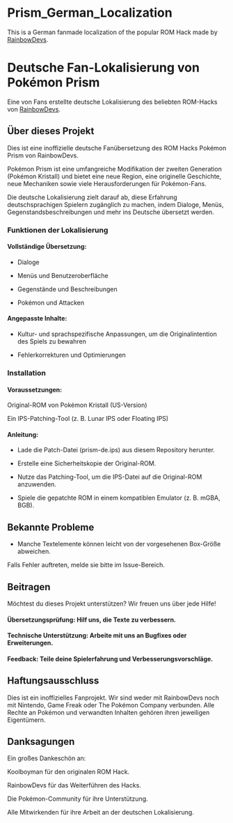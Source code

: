 # Prism_German_Localization
This is a German fanmade localization of the popular ROM Hack made by [RainbowDevs](https://rainbowdevs.com).


# Deutsche Fan-Lokalisierung von Pokémon Prism

Eine von Fans erstellte deutsche Lokalisierung des beliebten ROM-Hacks von [RainbowDevs](https://rainbowdevs.com).


## Über dieses Projekt

Dies ist eine inoffizielle deutsche Fanübersetzung des ROM Hacks Pokémon Prism von RainbowDevs. 

Pokémon Prism ist eine umfangreiche Modifikation der zweiten Generation (Pokémon Kristall) und bietet eine neue Region, eine originelle Geschichte, neue Mechaniken sowie viele Herausforderungen für Pokémon-Fans.

Die deutsche Lokalisierung zielt darauf ab, diese Erfahrung deutschsprachigen Spielern zugänglich zu machen, indem Dialoge, Menüs, Gegenstandsbeschreibungen und mehr ins Deutsche übersetzt werden.


### Funktionen der Lokalisierung

#### Vollständige Übersetzung:

 - Dialoge

 - Menüs und Benutzeroberfläche

 - Gegenstände und Beschreibungen

 - Pokémon und Attacken


#### Angepasste Inhalte:

 - Kultur- und sprachspezifische Anpassungen, um die Originalintention des Spiels zu bewahren
 
 - Fehlerkorrekturen und Optimierungen


### Installation

#### Voraussetzungen:

Original-ROM von Pokémon Kristall (US-Version)

Ein IPS-Patching-Tool (z. B. Lunar IPS oder Floating IPS)


#### Anleitung:

 - Lade die Patch-Datei (prism-de.ips) aus diesem Repository herunter.

 - Erstelle eine Sicherheitskopie der Original-ROM.

 - Nutze das Patching-Tool, um die IPS-Datei auf die Original-ROM anzuwenden.

 - Spiele die gepatchte ROM in einem kompatiblen Emulator (z. B. mGBA, BGB).


## Bekannte Probleme

 - Manche Textelemente können leicht von der vorgesehenen Box-Größe abweichen.
   

Falls Fehler auftreten, melde sie bitte im Issue-Bereich.


## Beitragen

Möchtest du dieses Projekt unterstützen? Wir freuen uns über jede Hilfe!

#### Übersetzungsprüfung: Hilf uns, die Texte zu verbessern.

#### Technische Unterstützung: Arbeite mit uns an Bugfixes oder Erweiterungen.

#### Feedback: Teile deine Spielerfahrung und Verbesserungsvorschläge.



## Haftungsausschluss

Dies ist ein inoffizielles Fanprojekt. Wir sind weder mit RainbowDevs noch mit Nintendo, Game Freak oder The Pokémon Company verbunden. Alle Rechte an Pokémon und verwandten Inhalten gehören ihren jeweiligen Eigentümern.



## Danksagungen

Ein großes Dankeschön an:

Koolboyman für den originalen ROM Hack.

RainbowDevs für das Weiterführen des Hacks.

Die Pokémon-Community für ihre Unterstützung.

Alle Mitwirkenden für ihre Arbeit an der deutschen Lokalisierung.



